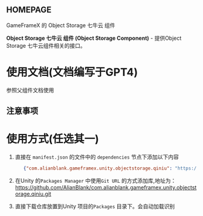 ﻿## HOMEPAGE

GameFrameX 的 Object Storage 七牛云 组件

**Object Storage 七牛云 组件 (Object Storage Component)** - 提供Object Storage 七牛云组件相关的接口。

# 使用文档(文档编写于GPT4)

参照父组件文档使用

## 注意事项

# 使用方式(任选其一)

1. 直接在 `manifest.json` 的文件中的 `dependencies` 节点下添加以下内容
   ```json
      {"com.alianblank.gameframex.unity.objectstorage.qiniu": "https://github.com/AlianBlank/com.alianblank.gameframex.unity.objectstorage.qiniu.git"}
    ```
2. 在Unity 的`Packages Manager` 中使用`Git URL` 的方式添加库,地址为：https://github.com/AlianBlank/com.alianblank.gameframex.unity.objectstorage.qiniu.git

3. 直接下载仓库放置到Unity 项目的`Packages` 目录下。会自动加载识别